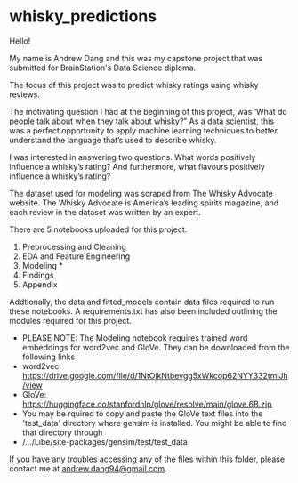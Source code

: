 # whisky_predictions

Hello! 

My name is Andrew Dang and this was my capstone project that was submitted for BrainStation's Data Science diploma. 

The focus of this project was to predict whisky ratings using whisky reviews.

The motivating question I had at the beginning of this project, was ‘What do people talk about when they talk about whisky?” 
As a data scientist, this was a perfect opportunity to apply machine learning techniques to better understand the language that’s used to describe whisky.

I was interested in answering two questions. What words positively influence a whisky’s rating? And furthermore, what flavours positively influence a whisky’s rating?

The dataset used for modeling was scraped from The Whisky Advocate website. The Whisky Advocate is America’s leading spirits magazine, and each review in the dataset was written by an expert. 

There are 5 notebooks uploaded for this project: 
1. Preprocessing and Cleaning
2. EDA and Feature Engineering 
3. Modeling *
4. Findings 
5. Appendix

Addtionally, the data and fitted_models contain data files required to run these notebooks. A requirements.txt has also been included outlining the modules required for this project. 

* PLEASE NOTE: The Modeling notebook requires trained word embeddings for word2vec and GloVe. They can be downloaded from the following links
* word2vec: https://drive.google.com/file/d/1NtOjkNtbevgg5xWkcop62NYY332tmiJh/view
* GloVe: https://huggingface.co/stanfordnlp/glove/resolve/main/glove.6B.zip
* You may be rquired to copy and paste the GloVe text files into the 'test_data' directory where gensim is installed. You might be able to find that directory through 
* /.../Libe/site-packages/gensim/test/test_data

If you have any troubles accessing any of the files within this folder, please contact me at andrew.dang94@gmail.com.  

